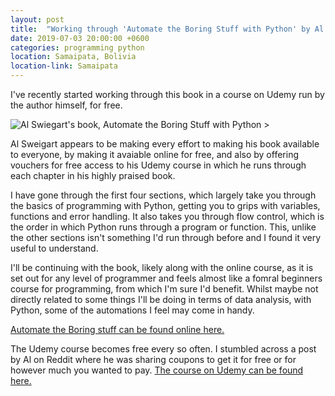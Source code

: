 ```yaml
---
layout: post
title:  "Working through 'Automate the Boring Stuff with Python' by Al Sweigart"
date: 2019-07-03 20:00:00 +0600
categories: programming python
location: Samaipata, Bolivia
location-link: Samaipata
---
```


I've recently started working through this book in a course on Udemy run by the author himself, for free.

<!--description-->

![Al Swiegart's book, Automate the Boring Stuff with Python >](http://automatetheboringstuff.com/images/automate_cover_medium.png)

Al Sweigart appears to be making every effort to making his book available to everyone, by making it avaiable online for free, and also by offering vouchers for free access to his Udemy course in which he runs through each chapter in his highly praised book.

I have gone through the first four sections, which largely take you through the basics of programming with Python, getting you to grips with variables, functions and error handling. It also takes you through flow control, which is the order in which Python runs through a program or function. This, unlike the other sections isn't something I'd run through before and I found it very useful to understand.

I'll be continuing with the book, likely along with the online course, as it is set out for any level of programmer and feels almost like a fomral beginners course for programming, from which I'm sure I'd benefit. Whilst maybe not directly related to some things I'll be doing in terms of data analysis, with Python, some of the automations I feel may come in handy.

[Automate the Boring stuff can be found online here.](http://automatetheboringstuff.com/)

The Udemy course becomes free every so often. I stumbled across a post by Al on Reddit where he was sharing coupons to get it for free or for however much you wanted to pay. [The course on Udemy can be found here.](https://www.udemy.com/automate/)